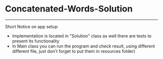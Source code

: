 # Concatenated-Words-Solution
<hr>
Short Notice on app setup

* Implementation is located in "Solution" class as well there are tests to 
present its functionality
* In Main class you can run the program and check result, using different
different file, just don't forget to put them in resources folder)

